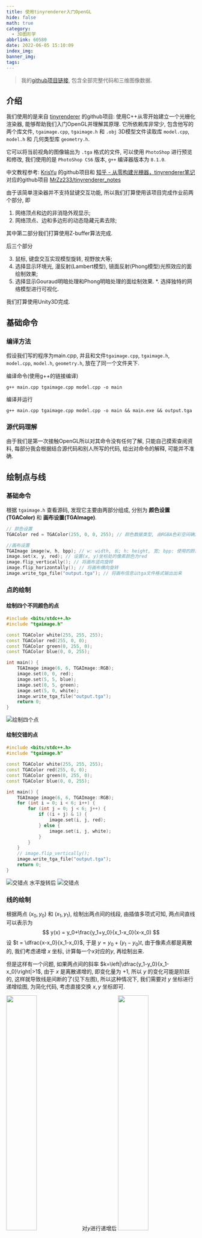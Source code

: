 ```yaml
---
title: 使用tinyrenderer入门OpenGL
hide: false
math: true
category:
  - 3D图形学
abbrlink: 60580
date: 2022-06-05 15:10:09
index_img:
banner_img:
tags:
---
```


> 我的[github项目链接](https://github.com/wty-yy/3d-Graphics-tinyrenderer-note), 包含全部完整代码和三维图像数据.

## 介绍
我们使用的是来自 [tinyrenderer](https://github.com/ssloy/tinyrenderer) 的github项目: 使用C++从零开始建立一个光栅化渲染器, 能够帮助我们入门OpenGL并理解其原理. 它所依赖库非常少, 包含他写的两个库文件,  `tgaimage.cpp`, `tgaimage.h` 和 `.obj` 3D模型文件读取库 `model.cpp`, `model.h` 和 几何类型库 `geometry.h`.

它可以将当前视角的图像输出为 `.tga` 格式的文件, 可以使用 `PhotoShop` 进行预览和修改, 我们使用的是 `PhotoShop CS6` 版本, `g++` 编译器版本为 `8.1.0`.

中文教程参考: [KrisYu](https://github.com/KrisYu/tinyrender) 的github项目和 [知乎 - 从零构建光栅器，tinyrenderer笔记](https://zhuanlan.zhihu.com/p/399056546) 对应的github项目 [MrZz233/tinyrenderer_notes](https://github.com/MrZz233/tinyrenderer_notes)

由于该简单渲染器并不支持鼠键交互功能, 所以我们打算使用该项目完成作业前两个部分, 即

1. 网络顶点和边的非消隐外观显示;
2. 网络顶点、边和多边形的动态隐藏元素去除;

其中第二部分我们打算使用Z-buffer算法完成.

后三个部分

3. 鼠标, 键盘交互实现模型旋转, 视野放大等;
4. 选择显示环境光, 漫反射(Lambert模型), 镜面反射(Phong模型)光照效应的面绘制效果;
5. 选择显示Gouraud明暗处理和Phong明暗处理的面绘制效果.
*. 选择独特的网络模型进行可视化.

我们打算使用Unity3D完成.

## 基础命令

### 编译方法

假设我们写的程序为main.cpp, 并且和文件`tgaimage.cpp`, `tgaimage.h`, `model.cpp`, `model.h`, `geometry.h`, 放在了同一个文件夹下.

编译命令(使用g++的链接编译)
```shell
g++ main.cpp tgaimage.cpp model.cpp -o main
```

编译并运行
```shell
g++ main.cpp tgaimage.cpp model.cpp -o main && main.exe && output.tga
```

### 源代码理解

由于我们是第一次接触OpenGL所以对其命令没有任何了解, 只能自己摸索查阅资料, 每部分我会根据结合源代码和别人所写的代码, 给出对命令的解释, 可能并不准确.

## 绘制点与线

### 基础命令
根据 `tgaimage.h` 查看源码, 发现它主要由两部分组成, 分别为 **颜色设置(TGAColor)** 和 **画布设置(TGAImage)**.
```c++
// 颜色设置
TGAColor red = TGAColor(255, 0, 0, 255); // 颜色数据类型, 由RGBA色彩空间确定, 其中RGB是我们熟知的三原色, A为透明度.

//画布设置
TGAImage image(w, h, bpp); // w: width, 长; h: height, 宽; bpp: 使用的颜色参数, 这里有三个配置选项, TGAImage::RGRAYSCALE, TGAImage::RGB, TGAImage::RGBA, 如果没有理解错应该分别是: 灰度, RGB三原色, RGBA色彩空间, 它们的参数值分别为1, 3, 4, 根据这个参数, 可以确定画布的色域.
image.set(x, y, red); // 设置(x, y)坐标处的像素颜色为red
image.flip_vertically(); // 将画布竖向旋转
image.flip_horizontally(); // 将画布横向旋转
image.write_tga_file("output.tga"); // 将画布信息以tga文件格式输出出来
```

### 点的绘制

#### 绘制四个不同颜色的点

```c++
#include <bits/stdc++.h>
#include "tgaimage.h"

const TGAColor white(255, 255, 255);
const TGAColor red(255, 0, 0);
const TGAColor green(0, 255, 0);
const TGAColor blue(0, 0, 255);

int main() {
    TGAImage image(6, 6, TGAImage::RGB);
    image.set(0, 0, red);
    image.set(5, 5, blue);
    image.set(0, 5, green);
    image.set(5, 0, white);
    image.write_tga_file("output.tga");
    return 0;
}
```
![绘制四个点](https://s1.ax1x.com/2022/06/05/XdX0eI.png)

#### 绘制交错的点

```c++
#include <bits/stdc++.h>
#include "tgaimage.h"

const TGAColor white(255, 255, 255);
const TGAColor red(255, 0, 0);
const TGAColor green(0, 255, 0);
const TGAColor blue(0, 0, 255);

int main() {
    TGAImage image(6, 6, TGAImage::RGB);
    for (int i = 0; i < 6; i++) {
        for (int j = 0; j < 6; j++) {
            if ((i + j) & 1) {
                image.set(i, j, red);
            } else {
                image.set(i, j, white);
            }
        }
    }
    // image.flip_vertically();
    image.write_tga_file("output.tga");
    return 0;
}
```


![交错点](https://s1.ax1x.com/2022/06/05/XdXOX9.png) 水平旋转后
![交错点](https://s1.ax1x.com/2022/06/05/XdXDTP.png)

### 线的绘制

根据两点 $(x_0,y_0)$ 和 $(x_1,y_1)$, 绘制出两点间的线段, 由插值多项式可知, 两点间直线可以表示为
$$
y(x) = y_0+\frac{y_1+y_0}{x_1-x_0}(x-x_0)
$$
设 $t = \dfrac{x-x_0}{x_1-x_0}$, 于是 $y = y_0 + (y_1-y_0)t$, 由于像素点都是离散的, 我们考虑递增 $x$ 坐标, 计算每一个$x$对应的$y$, 再绘制出来.

但是这样有一个问题, 如果两点间的斜率 $k=\left|\dfrac{y_1-y_0}{x_1-x_0}\right|>1$, 由于 $x$ 是离散递增的, 即变化量为 $+1$, 所以 $y$ 的变化可能是阶跃的, 这样就导致线是间断的了(见下左图), 所以这种情况下, 我们需要对 $y$ 坐标进行递增绘图, 为简化代码, 考虑直接交换 $x, y$ 坐标即可.

<img src="https://s1.ax1x.com/2022/06/05/XdXsFf.png" width="40%">对$y$进行递增后
<img src="https://s1.ax1x.com/2022/06/05/XdXBwt.png" width="40%">

```c++
#include <bits/stdc++.h>
#include "tgaimage.h"

const double eps = 1e-5;
const TGAColor white(255, 255, 255);
const TGAColor red(255, 0, 0);
const TGAColor green(0, 255, 0);
const TGAColor blue(0, 0, 255);

void line(int x0, int y0, int x1, int y1, TGAColor color, TGAImage &image) {
    bool fg = false;
    if (1.0 * std::abs(y1-y0) / std::abs(x1-x0) > 1) {  // 如果斜率>1, 则根据y轴递增绘制线段, 否则线段不连续, 直接交换x,y轴, 并用fg记录下来
        std::swap(x0, y0);
        std::swap(x1, y1);
        fg = true;
    }
    if (x0 > x1) {  // 保证(x0, y0)在(x1, y1)的左侧
        std::swap(x0, x1);
        std::swap(y0, y1);
    }
    for (int x = x0; x <= x1; x++) {
        double t = 1.0 * (x - x0) / (x1 - x0);
        int y = t * y1 + (1-t) * y0;
        if (!fg) image.set(x, y, color);
        else image.set(y, x, color);  // 反转了x,y轴
    }
}

int main() {
    TGAImage image(100, 100, TGAImage::RGB);
    line(0, 1, 99, 20, white, image);
    line(99, 21, 0, 40, red, image);
    line(99, 21, 90, 99, blue, image);
    line(99, 21, 0, 99, green, image);
    image.write_tga_file("output.tga");
    return 0;
}
```

![绘制线](https://s1.ax1x.com/2022/06/05/XdXyY8.png)

## 绘制线框模型

> 我们使用了[github - tinyrenderer
](https://github.com/ssloy/tinyrenderer/tree/master/obj) 项目中所提供的免费模型.

我们知道 `.obj` 文件一种3D模型文件格式, 这里我们先将其打开, 并绘制出线框模型.

### obj文件格式
这里打开第一个非洲人脸模型的数据(省略号省略过多的类似信息)
```
v -0.000581696 -0.734665 -0.623267
v 0.000283538 -1 0.286843
v -0.117277 -0.973564 0.306907
...
# 1258 vertices

vt  0.532 0.923 0.000
vt  0.535 0.917 0.000
vt  0.542 0.923 0.000
...
# 1339 texture vertices

vn  0.001 0.482 -0.876
vn  -0.001 0.661 0.751
vn  0.136 0.595 0.792
...
# 1258 vertex normals

g head
s 1
f 24/1/24 25/2/25 26/3/26
f 24/1/24 26/3/26 23/4/23
f 28/5/28 29/6/29 30/7/30
...
# 2492 faces
```

我们先研究 `v` 和 `f` 开头的信息.

- `v` 后面的三个坐标分别为该顶点的 `x,y,z` 坐标, 其中 $x, y, z\in[-1, 1]\cap\mathbb{R}$, 每一行就代表一个顶点的全部信息.

- `f 24/1/24 25/2/25 26/3/26` 表示一个模型的三角面, 一个三角面由三个顶点构成. 一个面由**三组**信息构成, 每组信息的一个数据表示顶点的序号, 这个例子表示: 该面由序号 $24, 25,26$ 三个顶点组成这里的顶点顺序由 `v` 的读入顺序确定.


### obj文件读取方式

我们在和主函数相同的目录创建名为 `obj` 的文件夹用于存放 `.obj` 文件, 并在和主函数相同的目录中新加入三个头文件 `geometry.h`, `model.h`, `model.cpp`, 第一个用于存储几何数据, 如三维和二维中一个点的相关数据, 类名称分别为 `Vec3` 和 `Vec2`, 其源代码如下, 我们加入了对其的解释

```c++
template <class t> struct Vec3 {
	union {
		struct {t x, y, z;};  // 顶点的三维坐标
		struct { t ivert, iuv, inorm; };
		t raw[3];
	};
	Vec3() : x(0), y(0), z(0) {}  // 默认初始化为原点
	Vec3(t _x, t _y, t _z) : x(_x),y(_y),z(_z) {}
	inline Vec3<t> operator ^(const Vec3<t> &v) const { return Vec3<t>(y*v.z-z*v.y, z*v.x-x*v.z, x*v.y-y*v.x); }  // 向量外积
	inline Vec3<t> operator +(const Vec3<t> &v) const { return Vec3<t>(x+v.x, y+v.y, z+v.z); }  // 向量相加
	inline Vec3<t> operator -(const Vec3<t> &v) const { return Vec3<t>(x-v.x, y-v.y, z-v.z); }  // 向量相减
	inline Vec3<t> operator *(float f)          const { return Vec3<t>(x*f, y*f, z*f); }  // 向量伸缩f倍
	inline t       operator *(const Vec3<t> &v) const { return x*v.x + y*v.y + z*v.z; }  // 向量内积
	float norm () const { return std::sqrt(x*x+y*y+z*z); }  // 模长
	Vec3<t> & normalize(t l=1) { *this = (*this)*(l/norm()); return *this; }  // 单位方向
	template <class > friend std::ostream& operator<<(std::ostream& s, Vec3<t>& v);  // 重载输出格式
};
typedef Vec3<float> Vec3f;  // 浮点形式的坐标
typedef Vec3<int>   Vec3i;  // 整点形式的坐标
```

第二个和第三个用于读取文件, 我们从 `Model` 类来看

```c++
class Model {
private:
	std::vector<Vec3f> verts_;  // 顶点数组
	std::vector<std::vector<int> > faces_;  // 面数组
public:
	Model(const char *filename);  // 构造函数(文件位置)
	~Model();  // 析构函数
	int nverts();  // 返回顶点个数
	int nfaces();  // 返回面的个数
	Vec3f vert(int i);  // 返回verts_[i]
	std::vector<int> face(int idx);  // 返回faces_[idx]
};
```

`Model` 类给出了一个模型所有的数据, vert是vertex的缩写, 即顶点; face是三角面.

- 私有变量的动态数组 `verts_, faces_` 分别存储该模型的顶点和面的数据, 其中 `verts_` 是一维动态数组, 而 `faces_` 是二维动态数组(因为其中要存储三个顶点的数据).

- 函数 `nverts(), nfaces()` 能够返回当前模型所拥有的的顶点数和面数, 对应于私有变量动态数组 `verts_, faces_` 的大小, 即返回 `verts_.size(), faces_.size()`.

- 函数 `vert(int i), face(int idx)` 分别用于访问私有数组 `verts_, faces_` 中的元素, 即返回 `verts_[i], faces_[idx]`.

下面代码给出了如何使用 `Model.h` 来读取文件和显示线框图.

```c++
#include <bits/stdc++.h>
#include "tgaimage.h"   // tga画图库
#include "model.h"      // 模型库, 实现模型读取
#include "geometry.h"   // 几何库, 定义顶点数据Vec2和Vec3

const TGAColor white(255, 255, 255);

const int width = 800;
const int height = 800;

int main() {
    Model *model = new Model("obj/african_head.obj");  // 读取模型
    // Model *model = new Model("obj/monster.obj");
    // Model *model = new Model("obj/.obj");
    TGAImage image(width, width, TGAImage::RGB);  // 创建画布
    for (int i = 0; i < model->nfaces(); i++) {
        std::vector<int> face = model->face(i);
        for (int j = 0; j < 3; j++) {
            // 取出三角面中相邻的两个顶点
            Vec3f v0 = model->vert(face[j]);
            Vec3f v1 = model->vert(face[(j+1)%3]);
            // 做拉伸变换从 (-1, -1)->(0, 0), (1, 1)->(width, height)
            int x0 = (v0.x+1) * width / 2;
            int x1 = (v1.x+1) * width / 2;
            int y0 = (v0.y+1) * height / 2;
            int y1 = (v1.y+1) * height / 2;
            line(x0, y0, x1, y1, white, image);
        }
    }
    image.write_tga_file("output.tga");  // line函数和上文相同
    delete model;
    return 0;
}
```
该视角为沿z正轴方向投影图.

<img src="https://s1.ax1x.com/2022/06/05/XdXRyj.png" width="50%">

<img src="https://s1.ax1x.com/2022/06/05/XdX4wq.png" width="50%"> 

<img src="https://s1.ax1x.com/2022/06/05/XdX2lQ.png" width="50%">

## 平面着色

我们已经会绘三角形面了, 接下来研究如何对三角形进行染色, 使我们的图片更加好看, 有立体感.

不难想到, 填充三角形内部可以绘制一条条横线段完成, 每一条横线左端点为三角形的左边的边界, 右端点为右边的边界, 我们先对y轴坐标排序, 然后对每个x计算左端点和右端点坐标即可.

假设三角形三个坐标为 $(x_i,x_i)_{i=0}^{2}$ 且 $x_0 <x_1<x_2$. 我们可以把当前扫到的 $y$ 轴坐标视为一条扫描线, 从下至上扫过去, 每次对扫描线上三角形内部点进行填充.

- 扫描线的左端点计算比较容易, 根据 $x_l=x_0+\dfrac{y-y_0}{y_2-y_0}(x_2-x_0)$ 即可得出.

- 右端点需要确定当前的扫描线有没有经过中间的顶点, 假设当前右端点在线段 $(x_1,y_1), (x_t,y_t)$ 上, 则 $x_r = x_1+\dfrac{y-y_1}{y_t-y_1}(x_t-x_1)$, 初始时 $(x_t,y_t) = (x_0,y_0)$, 当扫描线 $y\geqslant y_1$ 时, $(x_t,y_t) = (x_1,y_1)$.

```c++
#include <bits/stdc++.h>
#include "tgaimage.h"   // tga画图库
#include "model.h"      // 模型库, 实现模型读取
#include "geometry.h"   // 几何库, 定义顶点数据Vec2和Vec3

const double eps = 1e-5;
const TGAColor white(255, 255, 255);
const TGAColor red(255, 0, 0);
const TGAColor green(0, 255, 0);
const TGAColor blue(0, 0, 255);

void line(Vec2i v0, Vec2i v1, TGAColor color, TGAImage &image) {
    bool fg = false;
    if (1.0 * std::abs(v1.y-v0.y) / std::abs(v1.x-v0.x) > 1) {  // 如果斜率>1, 则根据y轴递增绘制线段, 否则线段不连续, 直接交换x,y轴, 并用fg记录下来
        std::swap(v0.x, v0.y);
        std::swap(v1.x, v1.y);
        fg = true;
    }
    if (v0.x > v1.x) {  // 保证(x0, y0)在(x1, y1)的左侧
        std::swap(v0, v1);
    }
    for (int x = v0.x; x <= v1.x; x++) {
        double t = 1.0 * (x - v0.x) / (v1.x - v0.x);
        int y = t * v1.y + (1-t) * v0.y;
        if (!fg) image.set(x, y, color);
        else image.set(y, x, color);  // 反转了x,y轴
    }
}

void fill(Vec2i v0, Vec2i v1, Vec2i v2, TGAColor color, TGAImage &image, bool outline=false) {
    if (v0.y == v1.y && v0.y == v2.y) return;  // 如果y轴相等则无法填充颜色
    // 简单冒泡排序, 使得 v0.y < v1.y < v2.y
    if (v0.y > v1.y) std::swap(v0, v1);
    if (v0.y > v2.y) std::swap(v0, v2);
    if (v1.y > v2.y) std::swap(v1, v2);
    Vec2i vt = v0;  // 存储当前(x1,y1)连接的顶点
    for (int y = v0.y; y <= v2.y; y++) {
        int l = v0.x + 1.0 * (y - v0.y) / (v2.y - v0.y) * (v2.x - v0.x);
        if (y > v1.y || v0.y == v1.y) vt = v2;  // 扫过中间点时或v0和v1的y坐标相同时, 交换(x1,y1)连接的顶点, 避免除以0导致程序错误
        int r = v1.x + 1.0 * (y - v1.y) / (vt.y - v1.y) * (vt.x - v1.x);
        if (l > r) std::swap(l, r);
        for (int x = l; x <= r; x++) image.set(x, y, color);
    }
    if (outline) {  // 绘制轮廓线
        line(v0, v1, red, image);
        line(v0, v2, red, image);
        line(v1, v2, red, image);
    }
}

int main() {
    TGAImage image(100, 100, TGAImage::RGB);
    Vec2i v0 = Vec2i(0, 0), v1 = Vec2i(50, 30), v2 = Vec2i(20, 50);
    fill(v0, v1, v2, white, image, true);
    v0 = Vec2i(30, 50), v1 = Vec2i(80, 40), v2 = Vec2i(50, 90);
    fill(v0, v1, v2, blue, image, true);
    v0 = Vec2i(99, 0), v1 = Vec2i(80, 10), v2 = Vec2i(90, 90);
    fill(v0, v1, v2, green, image, true);
    v0 = Vec2i(0, 99), v1 = Vec2i(20, 80), v2 = Vec2i(5, 50);
    fill(v0, v1, v2, blue, image, false);
    image.write_tga_file("output.tga");
    return 0;
}
```

<img src="https://s1.ax1x.com/2022/06/05/XdXhmn.png" width="50%">

我们接下来根据光照角度决定的光强, 对人脸绘制阴影, 以体现出其立体感, 这种方法称为Gouraud着色.

具体方法是, 先通过三角形的三个点, 计算出正面的法向量 $\boldsymbol{n}$, 给定光照的方向 $\boldsymbol{l}$, 利用内积即可计算出光照强度 $\boldsymbol{n}\cdot\boldsymbol{l}$.

```c++
// Gouraud着色
void draw(Vec3f light, Model *model, TGAImage &image, std::string filename) {
    for (int i = 0; i < model->nfaces(); i++) {
        std::vector<int> face = model->face(i);
        std::vector<Vec2i> screen(3);   // 存储图像坐标
        std::vector<Vec3f> world(3);    // 存储世界坐标
        for (int j = 0; j < 3; j++) {
            Vec3f tmp = model->vert(face[j]);
            screen[j].x = (tmp.x + 1) * width / 2;
            screen[j].y = (tmp.y + 1) * height / 2;
            world[j] = tmp;
        }
        // 外积计算三角面的单位法向量
        Vec3f n = ((world[2] - world[0]) ^ (world[1] - world[0])).normalize();
        double intensity = n * light;  // 内积计算光强
        if (intensity > 0) {  // 光强<0, 不进行绘制, 即背面裁剪
            uint8_t c = 255 * intensity;
            fill(screen[0], screen[1], screen[2], TGAColor(c, c, c), image);
        }
    }
    image.write_tga_file(filename);
}

int main() {
    Model *model = new Model("obj/african_head.obj");
    // Model *model = new Model("obj/monster.obj");
    TGAImage image(width, height, TGAImage::RGB);
    draw(Vec3f(0, 0, -1), model, image, "output.tga");
    delete model;
    return 0;
}
```

垂直光照<img src="https://s1.ax1x.com/2022/06/05/XdXWOs.png" width="40%">
<img src="https://s1.ax1x.com/2022/06/05/XdXTYT.png" width="40%">

斜照射<img src="https://s1.ax1x.com/2022/06/05/XdX5T0.png" width="40%">
<img src="https://s1.ax1x.com/2022/06/05/XdXokV.png" width="40%">

其实该光照算法有明显的问题, 当法向量和入射光线夹角大于 $\dfrac{\pi}{2}$ 时, 即外积为负数, 我们是不会进行绘制阴影的, 这就导致有很多暗色地方没有三角形面填充.

而且, 模型的嘴部由于有**内腔**的存在, 所以导致内部渲染将外部渲染覆盖掉了, 下面我们将用Z-buffer算法对其进行改进.

## Z-buffer 算法

<img src="https://s1.ax1x.com/2022/06/05/XdX6fS.jpg" width="40%">

这张图很好的揭示了, 如何处理内腔, 当视线上有两个面同时存在时, 我们只需要将视线最前方的图像显示出来即可.

### 质心坐标

首先我们需要引入质心坐标这个概念, 对于一个 $\triangle ABC$, 设点 $P$ 为其内点

<img src="https://s1.ax1x.com/2022/06/05/XdXgSg.jpg" width="40%">

则向量 $\overrightarrow{AP}$ 一定能表示为 $\overrightarrow{AB}, \overrightarrow{AC}$ 的线性组合, 即
$$
\overrightarrow{AP} = u\overrightarrow{AB}+v\overrightarrow{AC} \quad(u+v<1, u>0, v>0)\tag{1}
$$

我们做一点变形可得

$$
\overrightarrow{OP} = (1-u-v)\overrightarrow{OA}+u\overrightarrow{OB}+v\overrightarrow{OC} = \left[\begin{matrix}1-u-v&u&v\end{matrix}\right]\left[\begin{matrix}\overrightarrow{OA}\\\overrightarrow{OB}\\\overrightarrow{OC}\end{matrix}\right]
$$

我们称 $(1-u-v, u, v)$ 为点 $P$ 对于 $\triangle ABC$ 的**质心坐标**

于是可以得出以下结论:

> 点 $P$ 在 $ABC$ 的内部, 当且仅当, $P$ 对于 $\triangle ABC$ 的质心坐标的每一维分量均大于 $0$.

接下来考虑给出点 $A,B,C,P$ 的坐标, 如何计算点 $P$ 对于 $\triangle ABC$ 的质心坐标. 由 $(1)$ 式可知

$$
\begin{aligned}
&\ u\overrightarrow{AB}+v\overrightarrow{AC}+\overrightarrow{PA}=0\ 
\Rightarrow \begin{cases}
\left[\begin{matrix}u&v&1\end{matrix}\right]\left[\begin{matrix}\overrightarrow{AB}_x\\\overrightarrow{AC}_x\\\overrightarrow{PA}_x\end{matrix}\right]=0\\
\ \\
\left[\begin{matrix}u&v&1\end{matrix}\right]\left[\begin{matrix}\overrightarrow{AB}_y\\\overrightarrow{AC}_y\\\overrightarrow{PA}_y\end{matrix}\right]=0\\
\end{cases}\tag{2}\\
\Rightarrow&\ k\left[\begin{matrix}u&v&1\end{matrix}\right] = (\overrightarrow{AB}_x, \overrightarrow{AC}_x, \overrightarrow{PA}_x)\times(\overrightarrow{AB}_y, \overrightarrow{AC}_y, \overrightarrow{PA}_y) =:(a,b,c)
\end{aligned}
$$
最后一个等号原因: 通过 $(2)$ 式可以看出 $[u\quad v\quad 1]$ 正是右边两个向量的外积方向上. 所以

$$
u = \frac{a}{c},\quad v = \frac{b}{c}
$$

且当 $ABC$ 三点共线时 $c=0$.

计算质心坐标的代码如下

```c++
//计算重心相对坐标, 返回(1-u-v, u, v)
Vec3f barycentric(Vec3f A, Vec3f B, Vec3f C, Vec3f P) {
    Vec3f v[2];
    v[0] = Vec3f(B.x - A.x, C.x - A.x, A.x - P.x);
    v[1] = Vec3f(B.y - A.y, C.y - A.y, A.y - P.y);
    Vec3f u = v[0] ^ v[1];
    // 当ABC三点共线时, u.z=0, 无法绘制返回(-1,1,1)
    if (std::abs(u.z) < eps) return Vec3f(-1, 1, 1);
    return Vec3f(1-(u.x+u.y)/u.z, u.x/u.z, u.y/u.z);
}
```

所以又有一种填充三角形的方法, 先将三角形用外接矩形框住, 然后枚举矩形中的每一个点, 如果该点在三角形内部则进行绘制, 否则不绘制.

### Z-buffer算法

思路非常简单, 将每个像素到光源的最短距离计算出来, 然后对于同一个像素位置, 取最短距离的点进行绘制即可.

我们利用质心坐标可以很容易计算出每个像素的距离, 公式如下

$$
\overrightarrow{OP}_z = (1-u-v)\overrightarrow{OA}_z+u\overrightarrow{OB}_z+v\overrightarrow{OC}_z
$$

我们先初始化一个和画布相同大小的数组 `zbuffer`, 用于储存当前每个像素点的到光源终点的最大距离(也就是更原理光源起点了), 初始值为最小值, 绘制的时候判断是否距离更大, 然后用较大值进行覆盖即可.

```c++
#include <bits/stdc++.h>
#include "tgaimage.h"   // tga画图库
#include "model.h"      // 模型库, 实现模型读取
#include "geometry.h"   // 几何库, 定义顶点数据Vec2和Vec3
#define vd std::vector<double>
#define vdd std::vector<vd>

const double eps = 1e-5;
const TGAColor white(255, 255, 255);
const TGAColor red(255, 0, 0);
const TGAColor green(0, 255, 0);
const TGAColor blue(0, 0, 255);

const int width = 800;
const int height = 800;
Vec3f light;  // 光源位置

//计算重心相对坐标, 返回(1-u-v, u, v)
Vec3f barycentric(Vec3f A, Vec3f B, Vec3f C, Vec3f P) {
    Vec3f v[2];
    v[0] = Vec3f(B.x - A.x, C.x - A.x, A.x - P.x);
    v[1] = Vec3f(B.y - A.y, C.y - A.y, A.y - P.y);
    Vec3f u = v[0] ^ v[1];
    // 当ABC三点共线时, u.z=0, 无法绘制返回(-1,1,1)
    if (std::abs(u.z) < eps) return Vec3f(-1, 1, 1);
    return Vec3f(1-(u.x+u.y)/u.z, u.x/u.z, u.y/u.z);
}

// 将世界坐标转为图像坐标
Vec3f world2screen(Vec3f v) {
    return Vec3f((int)((v.x + 1) * width / 2), (int)((v.y + 1) * height / 2), v.z);
}

void fill(std::vector<Vec3f> &pts, vdd &zbuffer, TGAColor color, TGAImage &image) {
    Vec2f boxmin(width-1, height-1), boxmax(0, 0);
    for (int i = 0; i < 3; i++) {
        boxmin.x = std::min(boxmin.x, pts[i].x);
        boxmax.x = std::max(boxmax.x, pts[i].x);
        boxmin.y = std::min(boxmin.y, pts[i].y);
        boxmax.y = std::max(boxmax.y, pts[i].y);
    }
    for (int x = boxmin.x; x <= boxmax.x; x++) {
        for (int y = boxmin.y; y <= boxmax.y; y++) {
            Vec3f P(x, y, 0);
            Vec3f bc = barycentric(pts[0], pts[1], pts[2], P);
            if (bc.x < 0 || bc.y < 0 || bc.z < 0) continue;
            P.z = pts[0].z * bc.x + pts[1].z * bc.y + pts[2].z * bc.z;
            // 计算到光源的距离
            double dis = (world2screen(light) - P).norm();
            if (zbuffer[P.x][P.y] < dis) {  // 当前点远离光源终点, 更接近光源
                zbuffer[P.x][P.y] = dis;
                image.set(P.x, P.y, color);
            }
        }
    }
}

void draw(vdd &zbuffer, Model *model, TGAImage &image, std::string filename) {
    for (int i = 0; i < model->nfaces(); i++) {
        std::vector<int> face = model->face(i);
        std::vector<Vec3f> screen(3);   // 存储图像坐标
        std::vector<Vec3f> world(3);    // 存储世界坐标
        for (int j = 0; j < 3; j++) {
            Vec3f tmp = model->vert(face[j]);
            screen[j] = world2screen(tmp);
            world[j] = tmp;
        }
        // 外积计算三角面的单位法向量
        Vec3f n = ((world[2] - world[0]) ^ (world[1] - world[0])).normalize();
        double intensity = n * light;  // 内积计算光强
        if (intensity < 0) continue;  // 光强<0, 不进行绘制, 即背面裁剪
        uint8_t c = 255 * intensity;
        fill(screen, zbuffer, TGAColor(c, c, c), image);
    }
    image.write_tga_file(filename);
}

int main() {
    Model *model = new Model("obj/african_head.obj");
    // Model *model = new Model("obj/monster.obj");
    TGAImage image(width, height, TGAImage::RGB);
    vdd zbuffer(width, vd(height, -1e30));
    light = Vec3f(0, 0, -1);
    // light = Vec3f(-1, 0, -1).normalize();
    draw(zbuffer, model, image, "output.tga");
    delete model;
    return 0;
}
```

垂直光照
<img src="https://s1.ax1x.com/2022/06/05/XdX7fU.png" width="40%">
<img src="https://s1.ax1x.com/2022/06/05/XdXL6J.png" width="40%">

斜光照
<img src="https://s1.ax1x.com/2022/06/05/XdXbpF.png" width="40%">
<img src="https://s1.ax1x.com/2022/06/05/XdXql4.png" width="40%">
